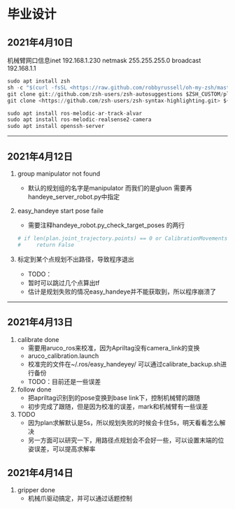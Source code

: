 # 毕业设计

## 2021年4月10日

机械臂网口信息inet 192.168.1.230  netmask 255.255.255.0  broadcast 192.168.1.1

```python
sudo apt install zsh
sh -c "$(curl -fsSL <https://raw.github.com/robbyrussell/oh-my-zsh/master/tools/install.sh>)"
git clone git://github.com/zsh-users/zsh-autosuggestions $ZSH_CUSTOM/plugins/zsh-autosuggestions
git clone <https://github.com/zsh-users/zsh-syntax-highlighting.git> ${ZSH_CUSTOM:-~/.oh-my-zsh/custom}/plugins/zsh-syntax-highlighting

sudo apt install ros-melodic-ar-track-alvar
sudo apt install ros-melodic-realsense2-camera
sudo apt install openssh-server
```

***

## 2021年4月12日

1. group manipulator not found
    - 默认的规划组的名字是manipulator 而我们的是gluon 需要再handeye_server_robot.py中指定
2. easy_handeye start pose faile
    - 需要注释handeye_robot.py_check_target_poses 的两行

    ```python
    # if len(plan.joint_trajectory.points) == 0 or CalibrationMovements._is_crazy_plan(plan, joint_limits):
    #     return False
    ```

3. 标定到某个点规划不出路径，导致程序退出
    - TODO：
    - 暂时可以跳过几个点算出tf
    - 估计是规划失败的情况easy_handeye并不能获取到，所以程序崩溃了

***

## 2021年4月13日

1. calibrate done
    - 需要用aruco_ros来校准，因为Apriltag没有camera_link的变换
    - aruco_calibration.launch
    - 校准完的文件在~/.ros/easy_handeyey/ 可以通过calibrate_backup.sh进行备份
    - TODO：目前还是一些误差
2. follow done
    - 把apriltag识别到的pose变换到base link下，控制机械臂的跟随
    - 初步完成了跟随，但是因为校准的误差，mark和机械臂有一些误差
3. TODO
    - 因为plan求解默认是5s，所以规划失败的时候会卡住5s，明天看看怎么解决
    - 另一方面可以研究一下，用路径点规划会不会好一些，可以设置末端的位姿误差，可以提高求解率

## 2021年4月14日

1. gripper done
    - 机械爪驱动搞定，并可以通过话题控制
    